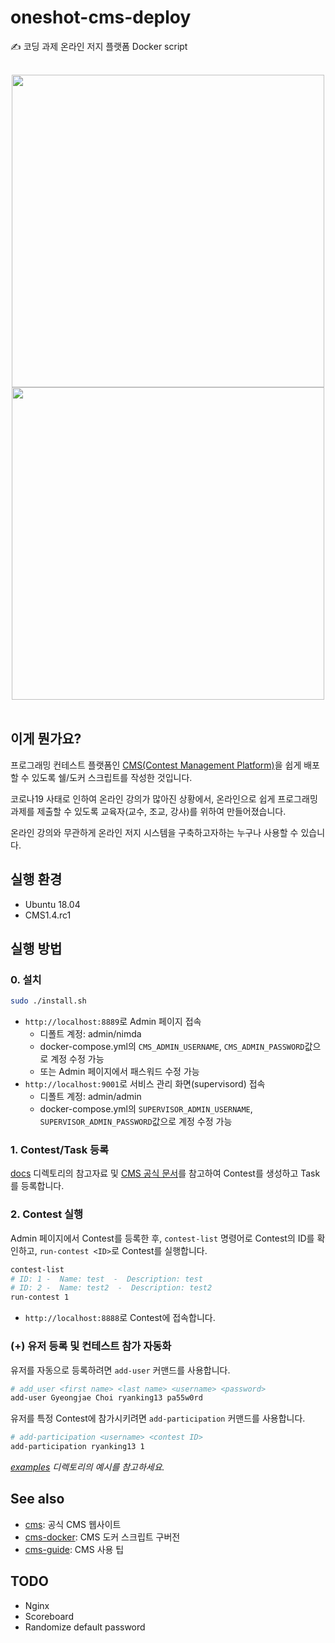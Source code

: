 # oneshot-cms-deploy

✍️ 코딩 과제 온라인 저지 플랫폼 Docker script

<br/>
<div style="text-align: center;">
<img src="http://cms-dev.github.io/screenshots/cws2.png" width="500"/>
<img src="http://cms-dev.github.io/screenshots/cws3.png" width="500"/>
</div>
<br/>

## 이게 뭔가요?

프로그래밍 컨테스트 플랫폼인 [CMS(Contest Management Platform)](http://cms-dev.github.io/)을
쉽게 배포할 수 있도록 쉘/도커 스크립트를 작성한 것입니다.

코로나19 사태로 인하여 온라인 강의가 많아진 상황에서,
온라인으로 쉽게 프로그래밍 과제를 제출할 수 있도록 교육자(교수, 조교, 강사)를 위하여 만들어졌습니다.

온라인 강의와 무관하게 온라인 저지 시스템을 구축하고자하는 누구나 사용할 수 있습니다.

## 실행 환경

- Ubuntu 18.04
- CMS1.4.rc1

## 실행 방법

### 0. 설치

```sh
sudo ./install.sh
```

- `http://localhost:8889`로 Admin 페이지 접속
  - 디폴트 계정: admin/nimda
  - docker-compose.yml의 `CMS_ADMIN_USERNAME`, `CMS_ADMIN_PASSWORD`값으로 계정 수정 가능
  - 또는 Admin 페이지에서 패스워드 수정 가능
- `http://localhost:9001`로 서비스 관리 화면(supervisord) 접속
  - 디폴트 계정: admin/admin
  - docker-compose.yml의 `SUPERVISOR_ADMIN_USERNAME`, `SUPERVISOR_ADMIN_PASSWORD`값으로 계정 수정 가능

### 1. Contest/Task 등록

[docs](./docs) 디렉토리의 참고자료 및 [CMS 공식 문서](https://cms.readthedocs.io/en/v1.4/index.html)를 참고하여
Contest를 생성하고 Task를 등록합니다.

### 2. Contest 실행

Admin 페이지에서 Contest를 등록한 후, `contest-list` 명령어로 Contest의 ID를 확인하고,
`run-contest <ID>`로 Contest를 실행합니다.

```sh
contest-list
# ID: 1 -  Name: test  -  Description: test
# ID: 2 -  Name: test2  -  Description: test2
run-contest 1
```

- `http://localhost:8888`로 Contest에 접속합니다.

### (+) 유저 등록 및 컨테스트 참가 자동화

유저를 자동으로 등록하려면 `add-user` 커맨드를 사용합니다.

```sh
# add_user <first name> <last name> <username> <password>
add-user Gyeongjae Choi ryanking13 pa55w0rd
```

유저를 특정 Contest에 참가시키려면 `add-participation` 커맨드를 사용합니다.

```sh
# add-participation <username> <contest ID>
add-participation ryanking13 1
```

_[examples](./examples) 디렉토리의 예시를 참고하세요._

## See also

- [cms](http://cms-dev.github.io/): 공식 CMS 웹사이트
- [cms-docker](https://github.com/algorithm-ninja/cms-docker): CMS 도커 스크립트 구버전
- [cms-guide](https://github.com/ryanking13/cms-guide): CMS 사용 팁


## TODO

- Nginx
- Scoreboard
- Randomize default password